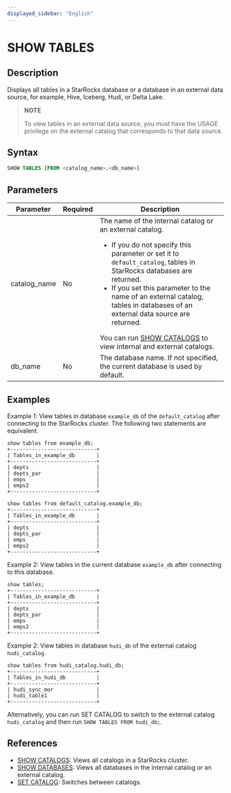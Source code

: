 ```yaml
---
displayed_sidebar: "English"
---
```


# SHOW TABLES

## Description

Displays all tables in a StarRocks database or a database in an external data source, for example, Hive, Iceberg, Hudi, or Delta Lake.

> **NOTE**
>
> To view tables in an external data source, you must have the USAGE privilege on the external catalog that corresponds to that data source.

## Syntax

```sql
SHOW TABLES [FROM <catalog_name>.<db_name>]
```

## Parameters

| **Parameter**          | **Required** | **Description**                                                     |
| ----------------- | -------- | ------------------------------------------------------------ |
| catalog_name | No       | The name of the internal catalog or an external catalog.<ul><li>If you do not specify this parameter or set it to `default_catalog`, tables in StarRocks databases are returned.</li><li>If you set this parameter to the name of an external catalog, tables in databases of an external data source are returned.</li></ul> You can run [SHOW CATALOGS](SHOW_CATALOGS.md) to view internal and external catalogs.|
| db_name | No       | The database name. If not specified, the current database is used by default. |

## Examples

Example 1: View tables in database `example_db` of the `default_catalog` after connecting to the StarRocks cluster. The following two statements are equivalent.

```plain
show tables from example_db;
+----------------------------+
| Tables_in_example_db       |
+----------------------------+
| depts                      |
| depts_par                  |
| emps                       |
| emps2                      |
+----------------------------+

show tables from default_catalog.example_db;
+----------------------------+
| Tables_in_example_db       |
+----------------------------+
| depts                      |
| depts_par                  |
| emps                       |
| emps2                      |
+----------------------------+
```

Example 2: View tables in the current database `example_db` after connecting to this database.

```plain
show tables;
+----------------------------+
| Tables_in_example_db       |
+----------------------------+
| depts                      |
| depts_par                  |
| emps                       |
| emps2                      |
+----------------------------+
```

Example 2: View tables in database `hudi_db` of the external catalog `hudi_catalog`.

```plain
show tables from hudi_catalog.hudi_db;
+----------------------------+
| Tables_in_hudi_db          |
+----------------------------+
| hudi_sync_mor              |
| hudi_table1                |
+----------------------------+
```

Alternatively, you can run SET CATALOG to switch to the external catalog `hudi_catalog` and then run `SHOW TABLES FROM hudi_db;`.

## References

- [SHOW CATALOGS](SHOW_CATALOGS.md): Views all catalogs in a StarRocks cluster.
- [SHOW DATABASES](SHOW_DATABASES.md): Views all databases in the internal catalog or an external catalog.
- [SET CATALOG](../data-definition/SET_CATALOG.md): Switches between catalogs.
